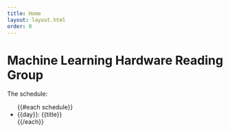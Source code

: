 ```yaml
---
title: Home
layout: layout.html
order: 0
---
```

# Machine Learning Hardware Reading Group

The schedule:

<ul>
{{#each schedule}}
    <li>
    {{day}}: {{title}}
    </li>
{{/each}}
</ul>
